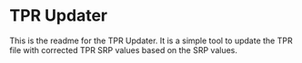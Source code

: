 # TPR Updater

This is the readme for the TPR Updater. It is a simple tool to update the TPR file with corrected TPR SRP values based on the SRP values.
